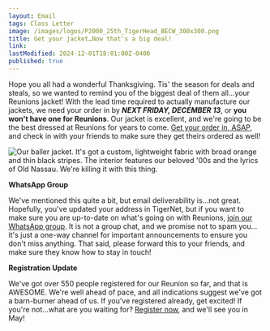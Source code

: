 ```yaml
---
layout: Email
tags: Class Letter
image: /images/logos/P2000_25th_TigerHead_BECW_300x300.png
title: Get your jacket…Now that's a big deal!
link: 
lastModified: 2024-12-01T18:01:00Z-0400
published: true
---
```

Hope you all had a wonderful Thanksgiving. Tis' the season for deals and steals, so we wanted to remind you of the biggest deal of them all…your Reunions jacket! With the lead time required to actually manufacture our jackets, we need your order in by **_NEXT FRIDAY, DECEMBER 13_**, or **you won't have one for Reunions**. Our jacket is excellent, and we're going to be the best dressed at Reunions for years to come. [Get your order in, ASAP](https://princeton.reunioniq.com/shop/classof00), and check in with your friends to make sure they get theirs ordered as well!
 
 ![Our baller jacket. It's got a custom, lightweight fabric with broad orange and thin black stripes. The interior features our beloved '00s and the lyrics of Old Nassau. We're killing it with this thing.](/images/jacket/P2000_jacket_sketch.png "Class Jacket")
 

**WhatsApp Group**

We've mentioned this quite a bit, but email deliverability is…not great. Hopefully, you've updated your address in TigerNet, but if you want to make sure you are up-to-date on what's going on with Reunions, [join our WhatsApp group](https://chat.whatsapp.com/ENjRGuGdb4iIJI1dBbiRaS). It is not a group chat, and we promise not to spam you…it's just a one-way channel for important announcements to ensure you don't miss anything. That said, please forward this to your friends, and make sure they know how to stay in touch!

**Registration Update**

We've got over 550 people registered for our Reunion so far, and that is AWESOME. We're well ahead of pace, and all indications suggest we've got a barn-burner ahead of us. If you've registered already, get excited! If you're not…what are you waiting for? [Register now](https://princeton.reunioniq.com/go/2025/2000), and we'll see you in May!
